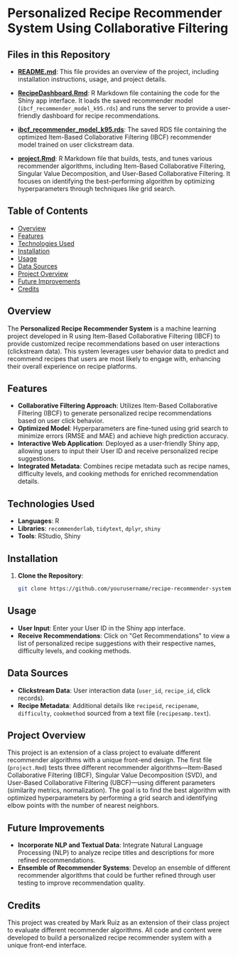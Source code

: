 # Personalized Recipe Recommender System Using Collaborative Filtering

## Files in this Repository

- **[README.md](./README.md)**: This file provides an overview of the project, including installation instructions, usage, and project details.

- **[RecipeDashboard.Rmd](./RecipeDashboard.Rmd)**: R Markdown file containing the code for the Shiny app interface. It loads the saved recommender model (`ibcf_recommender_model_k95.rds`) and runs the server to provide a user-friendly dashboard for recipe recommendations.

- **[ibcf_recommender_model_k95.rds](./ibcf_recommender_model_k95.rds)**: The saved RDS file containing the optimized Item-Based Collaborative Filtering (IBCF) recommender model trained on user clickstream data.

- **[project.Rmd](https://github.com/mrbt03/Recipe-Recommender-Evaluation)**: R Markdown file that builds, tests, and tunes various recommender algorithms, including Item-Based Collaborative Filtering, Singular Value Decomposition, and User-Based Collaborative Filtering. It focuses on identifying the best-performing algorithm by optimizing hyperparameters through techniques like grid search.

## Table of Contents
- [Overview](#overview)
- [Features](#features)
- [Technologies Used](#technologies-used)
- [Installation](#installation)
- [Usage](#usage)
- [Data Sources](#data-sources)
- [Project Overview](#project-overview)
- [Future Improvements](#future-improvements)
- [Credits](#credits)

## Overview
The **Personalized Recipe Recommender System** is a machine learning project developed in R using Item-Based Collaborative Filtering (IBCF) to provide customized recipe recommendations based on user interactions (clickstream data). This system leverages user behavior data to predict and recommend recipes that users are most likely to engage with, enhancing their overall experience on recipe platforms.

## Features
- **Collaborative Filtering Approach**: Utilizes Item-Based Collaborative Filtering (IBCF) to generate personalized recipe recommendations based on user click behavior.
- **Optimized Model**: Hyperparameters are fine-tuned using grid search to minimize errors (RMSE and MAE) and achieve high prediction accuracy.
- **Interactive Web Application**: Deployed as a user-friendly Shiny app, allowing users to input their User ID and receive personalized recipe suggestions.
- **Integrated Metadata**: Combines recipe metadata such as recipe names, difficulty levels, and cooking methods for enriched recommendation details.

## Technologies Used
- **Languages**: R
- **Libraries**: `recommenderlab`, `tidytext`, `dplyr`, `shiny`
- **Tools**: RStudio, Shiny

## Installation
1. **Clone the Repository**:
   ```bash
   git clone https://github.com/yourusername/recipe-recommender-system.git
## Usage
- **User Input**: Enter your User ID in the Shiny app interface.
- **Receive Recommendations**: Click on "Get Recommendations" to view a list of personalized recipe suggestions with their respective names, difficulty levels, and cooking methods.

## Data Sources
- **Clickstream Data**: User interaction data (`user_id`, `recipe_id`, click records).
- **Recipe Metadata**: Additional details like `recipeid`, `recipename`, `difficulty`, `cookmethod` sourced from a text file (`recipesamp.text`).

## Project Overview
This project is an extension of a class project to evaluate different recommender algorithms with a unique front-end design. The first file (`project.Rmd`) tests three different recommender algorithms—Item-Based Collaborative Filtering (IBCF), Singular Value Decomposition (SVD), and User-Based Collaborative Filtering (UBCF)—using different parameters (similarity metrics, normalization). The goal is to find the best algorithm with optimized hyperparameters by performing a grid search and identifying elbow points with the number of nearest neighbors.

## Future Improvements
- **Incorporate NLP and Textual Data**: Integrate Natural Language Processing (NLP) to analyze recipe titles and descriptions for more refined recommendations.
- **Ensemble of Recommender Systems**: Develop an ensemble of different recommender algorithms that could be further refined through user testing to improve recommendation quality.

## Credits
This project was created by Mark Ruiz as an extension of their class project to evaluate different recommender algorithms. All code and content were developed to build a personalized recipe recommender system with a unique front-end interface.
